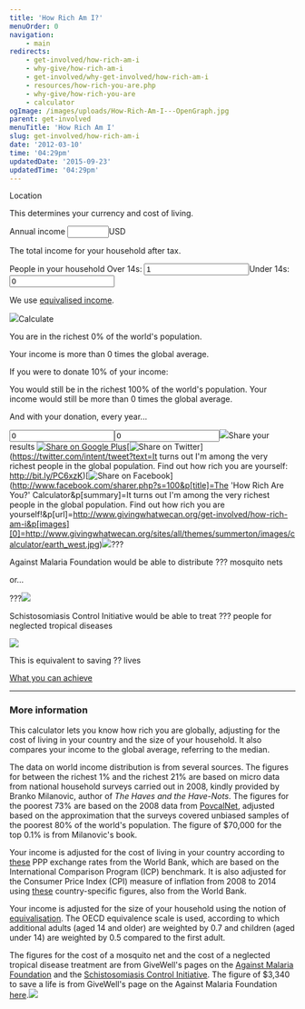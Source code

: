 ```yaml
---
title: 'How Rich Am I?'
menuOrder: 0
navigation:
    - main
redirects:
    - get-involved/how-rich-am-i
    - why-give/how-rich-am-i
    - get-involved/why-get-involved/how-rich-am-i
    - resources/how-rich-you-are.php
    - why-give/how-rich-you-are
    - calculator
ogImage: /images/uploads/How-Rich-Am-I---OpenGraph.jpg
parent: get-involved
menuTitle: 'How Rich Am I'
slug: get-involved/how-rich-am-i
date: '2012-03-10'
time: '04:29pm'
updatedDate: '2015-09-23'
updatedTime: '04:29pm'
---
```

<label for="calc-howrich-country">Location</label> 

This determines your currency and cost of living.

<label for="calc-howrich-incomenumber">Annual income</label> <input id="calc-howrich-incomenumber" class="long" type="text" value="" size="6" onchange="updatehowrich(false);" onkeypress="if(event.keyCode==13){window.setTimeout(function(){howrichsubmit();},10);return false;}">USD

The total income for your household after tax.

<label for="calc-howrich-householdsize-adult">People in your household</label> Over 14s: <input id="calc-howrich-householdsize-adult" class="short" value="1" onchange="updatehowrich(false)">Under 14s:<input id="calc-howrich-householdsize-child" class="short" type="text" value="0" onchange="updatehowrich(false)">

We use [equivalised income](http://en.wikipedia.org/wiki/Equivalisation).

[![](/images/uploads/helpbig.png)](#moreinformation)<a class="btn btn-primary btn-large">Calculate</a>

You are in the richest 0% of the world's population.

Your income is more than 0 times the global average.

If you were to donate 10% of your income:

You would still be in the richest 100% of the world's population.
Your income would still be more than 0 times the global average.

And with your donation, every year...

<input data-readonly="true" type="text" value="0" class="knob front" data-width="300" data-height="300" data-max="100" data-min="0" data-fgcolor="#ffa800" data-bgcolor="rgba(0,0,0,0)" data-linecap="round" anglearc="360"><input data-readonly="true" type="text" value="0" class="knob back" data-width="300" data-height="300" data-max="100" data-min="0" data-fgcolor="rgb(108,0,0)" data-bgcolor="rgba(0,0,0,0)" data-linecap="round" anglearc="360">![](/images/uploads/earth_transparent.png)Share your results [![Share on Google Plus](/images/uploads/postgoogle.png)](https://plus.google.com/share?url=http://www.givingwhatwecan.org/get-involved/how-rich-am-i)[![Share on Twitter](/images/uploads/posttwitterlogo.png)](https://twitter.com/intent/tweet?text=It turns out I'm among the very richest people in the global population. Find out how rich you are yourself: http://bit.ly/PC6xzK)[![Share on Facebook](/images/uploads/postfacebook.png)](http://www.facebook.com/sharer.php?s=100&p[title]=The 'How Rich Are You?' Calculator&p[summary]=It turns out I'm among the very richest people in the global population. Find out how rich you are yourself!&p[url]=http://www.givingwhatwecan.org/get-involved/how-rich-am-i&p[images][0]=http://www.givingwhatwecan.org/sites/all/themes/summerton/images/calculator/earth_west.jpg)![](/images/uploads/mosquito.png)???

Against Malaria Foundation would be able to distribute ??? mosquito nets

or…

???![](/images/uploads/medicine.png)

Schistosomiasis Control Initiative would be able to treat ??? people for neglected tropical diseases

![](/images/uploads/heart.png)

This is equivalent to saving ?? lives

<a href="/get-involved/what-you-can-achieve" class="btn btn-primary btn-large">What you can achieve</a>

* * *

### More information

This calculator lets you know how rich you are globally, adjusting for the cost of living in your country and the size of your household. It also compares your income to the global average, referring to the median.

The data on world income distribution is from several sources. The figures for between the richest 1% and the richest 21% are based on micro data from national household surveys carried out in 2008, kindly provided by Branko Milanovic, author of _The Haves and the Have-Nots_. The figures for the poorest 73% are based on the 2008 data from [PovcalNet](http://iresearch.worldbank.org/PovcalNet/index.htm?1), adjusted based on the approximation that the surveys covered unbiased samples of the poorest 80% of the world's population. The figure of $70,000 for the top 0.1% is from Milanovic's book.

Your income is adjusted for the cost of living in your country according to [these](http://data.worldbank.org/indicator/PA.NUS.PPP) PPP exchange rates from the World Bank, which are based on the International Comparison Program (ICP) benchmark. It is also adjusted for the Consumer Price Index (CPI) measure of inflation from 2008 to 2014 using [these](http://data.worldbank.org/indicator/FP.CPI.TOTL.ZG) country-specific figures, also from the World Bank.

Your income is adjusted for the size of your household using the notion of [equivalisation](http://en.wikipedia.org/wiki/Equivalisation). The OECD equivalence scale is used, according to which additional adults (aged 14 and older) are weighted by 0.7 and children (aged under 14) are weighted by 0.5 compared to the first adult.

The figures for the cost of a mosquito net and the cost of a neglected tropical disease treatment are from GiveWell's pages on the [Against Malaria Foundation](http://www.givewell.org/international/top-charities/amf) and the [Schistosomiasis Control Initiative](http://www.givewell.org/international/top-charities/schistosomiasis-control-initiative). The figure of $3,340 to save a life is from GiveWell's page on the Against Malaria Foundation [here](http://www.givewell.org/international/top-charities/AMF#Costperlifesaved).![](/images/uploads/world-income-distribution.png)